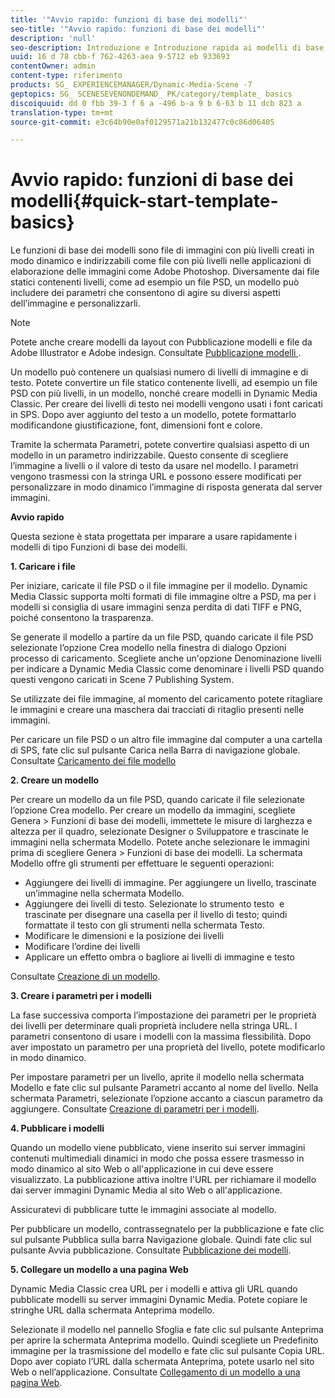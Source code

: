 ```yaml
---
title: '"Avvio rapido: funzioni di base dei modelli"'
seo-title: '"Avvio rapido: funzioni di base dei modelli"'
description: 'null'
seo-description: Introduzione e Introduzione rapida ai modelli di base per imparare a usare rapidamente i modelli.
uuid: 16 d 78 cbb-f 762-4263-aea 9-5712 eb 933693
contentOwner: admin
content-type: riferimento
products: SG_ EXPERIENCEMANAGER/Dynamic-Media-Scene -7
geptopics: SG_ SCENESEVENONDEMAND_ PK/category/template_ basics
discoiquuid: dd 0 fbb 39-3 f 6 a -496 b-a 9 b 6-63 b 11 dcb 823 a
translation-type: tm+mt
source-git-commit: e3c64b90e0af0129571a21b132477c0c86d06405

---
```



# Avvio rapido: funzioni di base dei modelli{#quick-start-template-basics}

Le funzioni di base dei modelli sono file di immagini con più livelli creati in modo dinamico e indirizzabili come file con più livelli nelle applicazioni di elaborazione delle immagini come Adobe Photoshop. Diversamente dai file statici contenenti livelli, come ad esempio un file PSD, un modello può includere dei parametri che consentono di agire su diversi aspetti dell’immagine e personalizzarli.

>[!NOTE]
>
>Potete anche creare modelli da layout con Pubblicazione modelli e file da Adobe Illustrator e Adobe indesign. Consultate [Pubblicazione modelli ](quick-start-template-publishing.md).

Un modello può contenere un qualsiasi numero di livelli di immagine e di testo. Potete convertire un file statico contenente livelli, ad esempio un file PSD con più livelli, in un modello, nonché creare modelli in Dynamic Media Classic. Per creare dei livelli di testo nei modelli vengono usati i font caricati in SPS. Dopo aver aggiunto del testo a un modello, potete formattarlo modificandone giustificazione, font, dimensioni font e colore.

Tramite la schermata Parametri, potete convertire qualsiasi aspetto di un modello in un parametro indirizzabile. Questo consente di scegliere l’immagine a livelli o il valore di testo da usare nel modello. I parametri vengono trasmessi con la stringa URL e possono essere modificati per personalizzare in modo dinamico l’immagine di risposta generata dal server immagini.

**Avvio rapido**

Questa sezione è stata progettata per imparare a usare rapidamente i modelli di tipo Funzioni di base dei modelli.

**1. Caricare i file**

Per iniziare, caricate il file PSD o il file immagine per il modello. Dynamic Media Classic supporta molti formati di file immagine oltre a PSD, ma per i modelli si consiglia di usare immagini senza perdita di dati TIFF e PNG, poiché consentono la trasparenza.

Se generate il modello a partire da un file PSD, quando caricate il file PSD selezionate l’opzione Crea modello nella finestra di dialogo Opzioni processo di caricamento. Scegliete anche un'opzione Denominazione livelli per indicare a Dynamic Media Classic come denominare i livelli PSD quando questi vengono caricati in Scene 7 Publishing System.

Se utilizzate dei file immagine, al momento del caricamento potete ritagliare le immagini e creare una maschera dai tracciati di ritaglio presenti nelle immagini.

Per caricare un file PSD o un altro file immagine dal computer a una cartella di SPS, fate clic sul pulsante Carica nella Barra di navigazione globale. Consultate [Caricamento dei file modello](uploading-template-files.md#uploading_template_files)

**2. Creare un modello**

Per creare un modello da un file PSD, quando caricate il file selezionate l’opzione Crea modello. Per creare un modello da immagini, scegliete Genera &gt; Funzioni di base dei modelli, immettete le misure di larghezza e altezza per il quadro, selezionate Designer o Sviluppatore e trascinate le immagini nella schermata Modello. Potete anche selezionare le immagini prima di scegliere Genera &gt; Funzioni di base dei modelli. La schermata Modello offre gli strumenti per effettuare le seguenti operazioni:

* Aggiungere dei livelli di immagine. Per aggiungere un livello, trascinate un’immagine nella schermata Modello.
* Aggiungere dei livelli di testo. Selezionate lo strumento testo  e trascinate per disegnare una casella per il livello di testo; quindi formattate il testo con gli strumenti nella schermata Testo.
* Modificare le dimensioni e la posizione dei livelli
* Modificare l’ordine dei livelli
* Applicare un effetto ombra o bagliore ai livelli di immagine e testo

Consultate [Creazione di un modello](creating-template.md#creating_a_template).

**3. Creare i parametri per i modelli**

La fase successiva comporta l’impostazione dei parametri per le proprietà dei livelli per determinare quali proprietà includere nella stringa URL. I parametri consentono di usare i modelli con la massima flessibilità. Dopo aver impostato un parametro per una proprietà del livello, potete modificarlo in modo dinamico.

Per impostare parametri per un livello, aprite il modello nella schermata Modello e fate clic sul pulsante Parametri accanto al nome del livello. Nella schermata Parametri, selezionate l’opzione accanto a ciascun parametro da aggiungere. Consultate [Creazione di parametri per i modelli](creating-template-parameters.md#creating_template_parameters).

**4. Pubblicare i modelli**

Quando un modello viene pubblicato, viene inserito sui server immagini contenuti multimediali dinamici in modo che possa essere trasmesso in modo dinamico al sito Web o all'applicazione in cui deve essere visualizzato. La pubblicazione attiva inoltre l'URL per richiamare il modello dai server immagini Dynamic Media al sito Web o all'applicazione.

Assicuratevi di pubblicare tutte le immagini associate al modello.

Per pubblicare un modello, contrassegnatelo per la pubblicazione e fate clic sul pulsante Pubblica sulla barra Navigazione globale. Quindi fate clic sul pulsante Avvia pubblicazione. Consultate [Pubblicazione dei modelli](publishing-templates.md#publishing_templates).

**5. Collegare un modello a una pagina Web**

Dynamic Media Classic crea URL per i modelli e attiva gli URL quando pubblicate modelli su server immagini Dynamic Media. Potete copiare le stringhe URL dalla schermata Anteprima modello.

Selezionate il modello nel pannello Sfoglia e fate clic sul pulsante Anteprima per aprire la schermata Anteprima modello. Quindi scegliete un Predefinito immagine per la trasmissione del modello e fate clic sul pulsante Copia URL. Dopo aver copiato l’URL dalla schermata Anteprima, potete usarlo nel sito Web o nell’applicazione. Consultate [Collegamento di un modello a una pagina Web](linking-template-web-page.md#linking_a_template_to_a_web_page).
